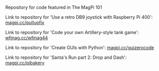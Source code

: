 Repository for code featured in The MagPi 101

Link to repository for 'Use a retro DB9 joystick with Raspberry Pi 400': [magpi.cc/pullupfix](https://magpi.cc/pullupfix)

Link to repository for 'Code your own Artillery-style tank game': [wfmag.cc/wfmag44](https://wfmag.cc/wfmag44) 

Link to repository for 'Create GUIs with Python': [magpi.cc/guizerocode](https://magpi.cc/guizerocode) 

Link to repository for 'Santa's Run part 2: Drop and Dash': [magpi.cc/pibakery](magpi.cc/pibakery) 